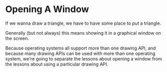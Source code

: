 
# Opening A Window

If we wanna draw a triangle, we have to have some place to *put* a triangle.

Generally (but not always) this means showing it in a graphical window on the screen.

Because operating systems all support more than one drawing API,
and because many drawing APIs can be used with more than one operating system,
we're going to separate the lessons about opening a window from the lessons about using a particular drawing API.
